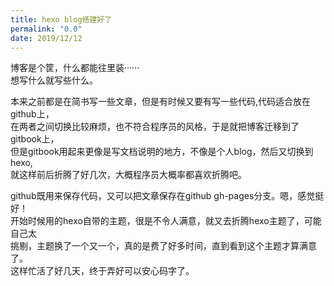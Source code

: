 ```yaml
---
title: hexo blog搭建好了
permalink: "0.0"
date: 2019/12/12
---
```

博客是个筐，什么都能往里装······  
想写什么就写些什么。

本来之前都是在简书写一些文章，但是有时候又要有写一些代码,代码适合放在github上，  
在两者之间切换比较麻烦，也不符合程序员的风格，于是就把博客迁移到了gitbook上，  
但是gitbook用起来更像是写文档说明的地方，不像是个人blog，然后又切换到hexo,  
就这样前后折腾了好几次，大概程序员大概率都喜欢折腾吧。  

github既用来保存代码，又可以把文章保存在github gh-pages分支。嗯，感觉挺好！  
开始时候用的hexo自带的主题，很是不令人满意，就又去折腾hexo主题了，可能自己太  
挑剔，主题换了一个又一个，真的是费了好多时间，直到看到这个主题才算满意了。  
这样忙活了好几天，终于弄好可以安心码字了。
